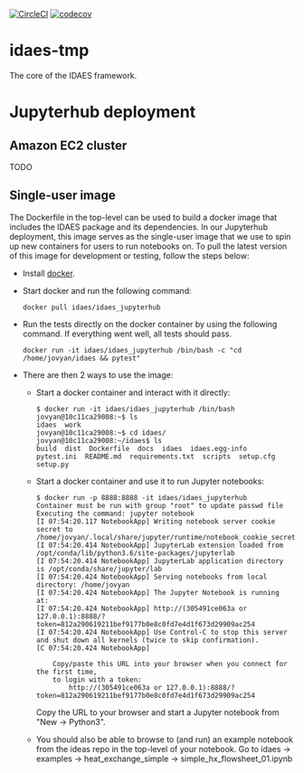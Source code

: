 <!-- BEGIN Status badges -->
[![CircleCI](https://circleci.com/gh/dangunter/idaes-tmp.svg?style=svg&circle-token=1c18c546ab1e9e63002a6c37593f1f9efa03d587)](https://circleci.com/gh/dangunter/idaes-tmp)
[![codecov](https://codecov.io/gh/IDAES/idaes-tmp/branch/master/graph/badge.svg?token=5F5EzQws6o)](https://codecov.io/gh/IDAES/idaes-tmp)
<!-- END Status badges -->

# idaes-tmp

The core of the IDAES framework.

# Jupyterhub deployment 

## Amazon EC2 cluster

TODO

## Single-user image

The Dockerfile in the top-level can be used to build a docker image that includes the IDAES package and its dependencies. In our Jupyterhub deployment, this image serves as the single-user image that we use to spin up new containers for users to run notebooks on. To pull the latest version of this image for development or testing, follow the steps below: 

- Install [docker](https://docs.docker.com/install/). 

- Start docker and run the following command: 

  ```
  docker pull idaes/idaes_jupyterhub
  ```

- Run the tests directly on the docker container by using the following command. If everything went well, all tests should pass.  

  ```
  docker run -it idaes/idaes_jupyterhub /bin/bash -c "cd /home/jovyan/idaes && pytest"
  ```

- There are then 2 ways to use the image: 

  - Start a docker container and interact with it directly:

    ```
	$ docker run -it idaes/idaes_jupyterhub /bin/bash
	jovyan@10c11ca29008:~$ ls
	idaes  work
	jovyan@10c11ca29008:~$ cd idaes/
	jovyan@10c11ca29008:~/idaes$ ls
	build  dist  Dockerfile  docs  idaes  idaes.egg-info  pytest.ini  README.md  requirements.txt  scripts  setup.cfg  setup.py
    ```	  
  
  - Start a docker container and use it to run Jupyter notebooks:

    ```
	$ docker run -p 8888:8888 -it idaes/idaes_jupyterhub
	Container must be run with group "root" to update passwd file
	Executing the command: jupyter notebook
	[I 07:54:20.117 NotebookApp] Writing notebook server cookie secret to /home/jovyan/.local/share/jupyter/runtime/notebook_cookie_secret
	[I 07:54:20.414 NotebookApp] JupyterLab extension loaded from /opt/conda/lib/python3.6/site-packages/jupyterlab
	[I 07:54:20.414 NotebookApp] JupyterLab application directory is /opt/conda/share/jupyter/lab
	[I 07:54:20.424 NotebookApp] Serving notebooks from local directory: /home/jovyan
	[I 07:54:20.424 NotebookApp] The Jupyter Notebook is running at:
	[I 07:54:20.424 NotebookApp] http://(305491ce063a or 127.0.0.1):8888/?token=812a290619211bef9177b0e8c0fd7e4d1f673d29909ac254
	[I 07:54:20.424 NotebookApp] Use Control-C to stop this server and shut down all kernels (twice to skip confirmation).
	[C 07:54:20.424 NotebookApp]

	    Copy/paste this URL into your browser when you connect for the first time,
	    to login with a token:
	        http://(305491ce063a or 127.0.0.1):8888/?token=812a290619211bef9177b0e8c0fd7e4d1f673d29909ac254
     ```
	 Copy the URL to your browser and start a Jupyter notebook from "New -> Python3". 
   
   - You should also be able to browse to (and run) an example notebook from the ideas repo in the top-level of your notebook. Go to idaes -> examples -> heat_exchange_simple -> simple_hx_flowsheet_01.ipynb



